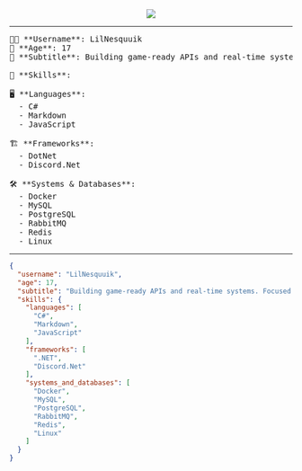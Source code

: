 <div align="center">
<img src="https://readme-typing-svg.demolab.com?font=Inconsolata&weight=500&size=50&duration=4000&pause=300&color=765BFF&center=true&vCenter=true&multiline=true&repeat=false&random=false&width=1300&height=140&lines=Hi+I'm+LilNesquuik;Building+game-ready+APIs+and+real-time+systems."/>
</div>

<hr>

<pre>
👨‍💻 **Username**: LilNesquuik
🎂 **Age**: 17
💬 **Subtitle**: Building game-ready APIs and real-time systems. Focused on clean code, modularity, and performance.

🔧 **Skills**:

🖥️ **Languages**:
  - C#
  - Markdown 
  - JavaScript

🏗️ **Frameworks**:
  - DotNet
  - Discord.Net

🛠️ **Systems & Databases**:
  - Docker
  - MySQL
  - PostgreSQL
  - RabbitMQ
  - Redis
  - Linux 
</pre>

<hr>

```json
{
  "username": "LilNesquuik",
  "age": 17,
  "subtitle": "Building game-ready APIs and real-time systems. Focused on clean code, modularity, and performance.",
  "skills": {
    "languages": [
      "C#",
      "Markdown",
      "JavaScript"
    ],
    "frameworks": [
      ".NET",
      "Discord.Net"
    ],
    "systems_and_databases": [
      "Docker",
      "MySQL",
      "PostgreSQL",
      "RabbitMQ",
      "Redis",
      "Linux"
    ]
  }
}
```
